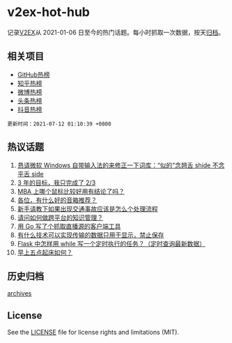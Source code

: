 # v2ex-hot-hub

 记录[V2EX](https://www.v2ex.com/)从 2021-01-06 日至今的热门话题。每小时抓取一次数据，按天[归档](archives)。
 
 ## 相关项目

- [GitHub热榜](https://github.com/snaildev/github-hot-hub)
- [知乎热榜](https://github.com/snaildev/zhihu-hot-hub)
- [微博热榜](https://github.com/snaildev/weibo-hot-hub)
- [头条热榜](https://github.com/snaildev/toutiao-hot-hub)
- [抖音热榜](https://github.com/snaildev/douyin-hot-hub)


 `更新时间：2021-07-12 01:10:39 +0800`

## 热议话题

1. [恳请微软 Windows 自带输入法的来修正一下词库：“似的”念翘舌 shide 不念平舌 side](https://www.v2ex.com/t/788822)
1. [3 年的目标，我只完成了 2/3](https://www.v2ex.com/t/788796)
1. [MBA 上哪个鼠标比较好用有结论了吗？](https://www.v2ex.com/t/788802)
1. [各位，有什么好的音箱推荐？](https://www.v2ex.com/t/788793)
1. [新手请教下如果出现交通事故应该是怎么个处理流程](https://www.v2ex.com/t/788792)
1. [请问如何做跨平台的知识管理？](https://www.v2ex.com/t/788826)
1. [用 Go 写了个抓取直播源的客户端工具](https://www.v2ex.com/t/788806)
1. [有什么技术可以实现传输的数据只用于显示，禁止保存](https://www.v2ex.com/t/788887)
1. [Flask 中怎样用 while 写一个定时执行的任务？（定时查询最新数据）](https://www.v2ex.com/t/788811)
1. [早上五点起床如何？](https://www.v2ex.com/t/788874)

## 历史归档

[archives](archives)

## License

See the [LICENSE](LICENSE) file for license rights and limitations (MIT).
